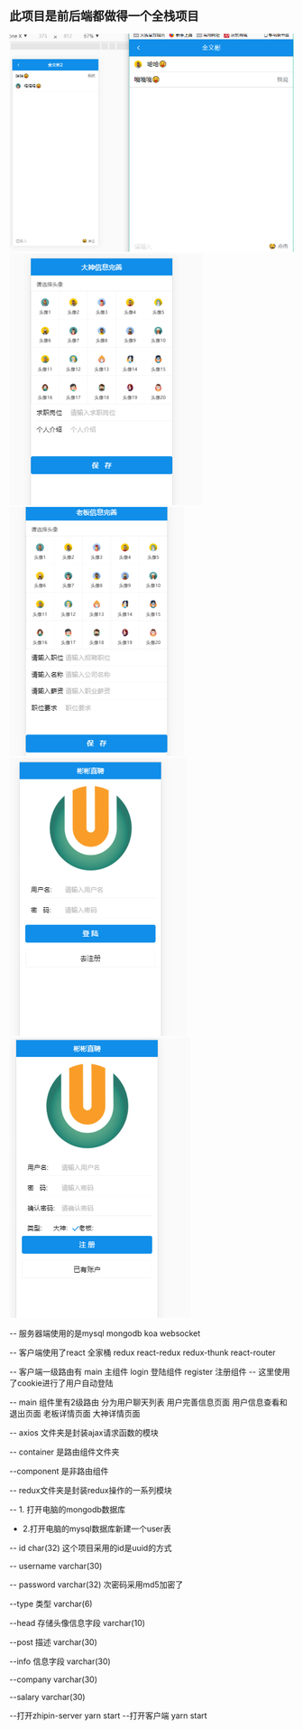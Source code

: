 ## 此项目是前后端都做得一个全栈项目
![image](https://github.com/jinwenb/react-koa/blob/master/image/socket.PNG)
![image](https://github.com/jinwenb/react-koa/blob/master/image/dashen.PNG)
![image](https://github.com/jinwenb/react-koa/blob/master/image/head.PNG)
![image](https://github.com/jinwenb/react-koa/blob/master/image/login.PNG)
![image](https://github.com/jinwenb/react-koa/blob/master/image/register.PNG)


-- 服务器端使用的是mysql mongodb  koa websocket

-- 客户端使用了react 全家桶 redux react-redux redux-thunk  react-router


-- 客户端一级路由有 main 主组件 login 登陆组件 register 注册组件
-- 这里使用了cookie进行了用户自动登陆

-- main 组件里有2级路由 分为用户聊天列表 用户完善信息页面 用户信息查看和退出页面  老板详情页面  大神详情页面


-- axios 文件夹是封装ajax请求函数的模块

-- container 是路由组件文件夹

--component  是非路由组件

-- redux文件夹是封装redux操作的一系列模块





-- 1. 打开电脑的mongodb数据库

- 2.打开电脑的mysql数据库新建一个user表

-- id char(32) 这个项目采用的id是uuid的方式

-- username varchar(30)

-- password varchar(32) 次密码采用md5加密了

--type 类型 varchar(6)

--head 存储头像信息字段  varchar(10)

--post 描述 varchar(30)

--info 信息字段 varchar(30)

--company varchar(30)

--salary varchar(30)

  --打开zhipin-server  yarn start
  --打开客户端 yarn start
  